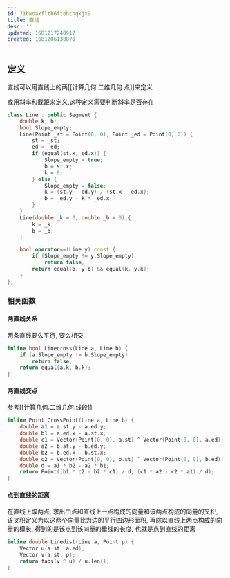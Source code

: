 ```yaml
---
id: 71hwoaxfltb6ftehchqkjx9
title: 直线
desc: ''
updated: 1681217240917
created: 1681206138870
---
```


## 定义

直线可以用直线上的两[[计算几何.二维几何.点]]来定义

或用斜率和截距来定义,这种定义需要判断斜率是否存在

```cpp
class Line : public Segment {
    double k, b;
    bool Slope_empty;
    Line(Point _st = Point(0, 0), Point _ed = Point(0, 0)) {
        st = _st;
        ed = _ed;
        if (equal(st.x, ed.x)) {
            Slope_empty = true;
            b = st.x;
            k = 0;
        } else {
            Slope_empty = false;
            k = (st.y - ed.y) / (st.x - ed.x);
            b = _ed.y - k * _ed.x;
        }
    }
    Line(double _k = 0, double _b = 0) {
        k = _k;
        b = _b;
    }

    bool operator==(Line y) const {
        if (Slope_empty != y.Slope_empty)
            return false;
        return equal(b, y.b) && equal(k, y.k);
    }
};
```

### 相关函数

#### 两直线关系

两条直线要么平行, 要么相交

```cpp
inline bool Linecross(Line a, Line b) {
    if (a.Slope_empty != b.Slope_empty)
        return false;
    return equal(a.k, b.k);
}
```

#### 两直线交点

参考[[计算几何.二维几何.线段]]

```cpp
inline Point CrossPoint(Line a, Line b) {
    double a1 = a.st.y - a.ed.y;
    double b1 = a.ed.x - a.st.x;
    double c1 = Vector(Point(0, 0), a.st) ^ Vector(Point(0, 0), a.ed);
    double a2 = b.st.y - b.ed.y;
    double b2 = b.ed.x - b.st.x;
    double c2 = Vector(Point(0, 0), b.st) ^ Vector(Point(0, 0), b.ed);
    double d = a1 * b2 - a2 * b1;
    return Point((b1 * c2 - b2 * c1) / d, (c1 * a2 - c2 * a1) / d);
}
```

#### 点到直线的距离

在直线上取两点, 求出由点和直线上一点构成的向量和该两点构成的向量的叉积, 该叉积定义为以这两个向量比为边的平行四边形面积, 再除以直线上两点构成的向量的模长, 得到的是该点到该向量的垂线的长度, 也就是点到直线的距离

```cpp
inline double Linedist(Line a, Point p) {
    Vector u(a.st, a.ed);
    Vector v(a.st, p);
    return fabs(v ^ u) / u.len();
}
```
